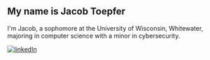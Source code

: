 
## My name is Jacob Toepfer
I'm Jacob, a sophomore at the University of Wisconsin, Whitewater, majoring in computer science with a minor in cybersecurity.






[![linkedIn](https://img.shields.io/badge/LinkedIn-0077B5?style=for-the-badge&logo=linkedin&logoColor=white)](https://www.linkedin.com/in/jacob-toepfer-27b952247)
